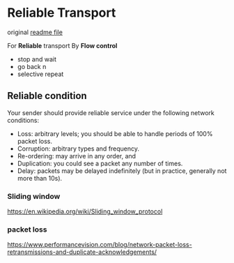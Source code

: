 # Reliable Transport

original [readme file](README)

For **Reliable** transport
By **Flow control**
- stop and wait
- go back n
- selective repeat

## Reliable condition
Your sender should provide reliable service under the following network conditions:
- Loss: arbitrary levels; you should be able to handle periods of 100% packet loss.
- Corruption: arbitrary types and frequency.
- Re-ordering: may arrive in any order, and
- Duplication: you could see a packet any number of times.
- Delay: packets may be delayed indefinitely (but in practice, generally not more than
10s).

### Sliding window
https://en.wikipedia.org/wiki/Sliding_window_protocol

### packet loss
https://www.performancevision.com/blog/network-packet-loss-retransmissions-and-duplicate-acknowledgements/


